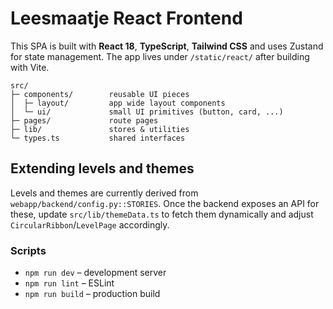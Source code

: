 # Leesmaatje React Frontend

This SPA is built with **React 18**, **TypeScript**, **Tailwind CSS** and
uses Zustand for state management. The app lives under `/static/react/`
after building with Vite.

```
src/
├─ components/        reusable UI pieces
│  ├─ layout/         app wide layout components
│  └─ ui/             small UI primitives (button, card, ...)
├─ pages/             route pages
├─ lib/               stores & utilities
└─ types.ts           shared interfaces
```

## Extending levels and themes

Levels and themes are currently derived from
`webapp/backend/config.py::STORIES`. Once the backend exposes an API for
these, update `src/lib/themeData.ts` to fetch them dynamically and adjust
`CircularRibbon`/`LevelPage` accordingly.

### Scripts

- `npm run dev` – development server
- `npm run lint` – ESLint
- `npm run build` – production build
